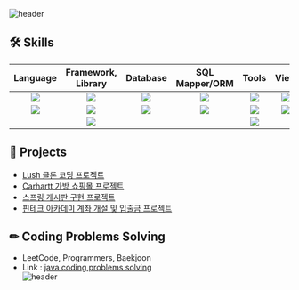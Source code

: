 ![header](https://capsule-render.vercel.app/api?type=waving&color=B897FF&height=135&section=header&text=Jihun's%20Github&fontSize=35)
## 🛠 Skills <br> 

|    Language    |         Framework, Library      |     Database      |      SQL Mapper/ORM       |       Tools      |     View     |
|   :--------:   |            :--------:           |    :--------:     |    :--------:  |    :--------:    |   :--------: |
|<img src="https://img.shields.io/badge/Java-FD5300?style=for-the-badge&logo=java&logoColor=white">|<img src="https://img.shields.io/badge/Spring-6DB33F?style=for-the-badge&logo=Spring&logoColor=white">|<img src="https://img.shields.io/badge/MySQL-4479A1?style=for-the-badge&logo=MySQL&logoColor=white">|<img src="https://img.shields.io/badge/JPA-6DB33F?style=for-the-badge&logo=JPA&logoColor=white">|<img src="https://img.shields.io/badge/IntelliJ-000000?style=for-the-badge&logo=IntelliJIDEA&logoColor=white">|<img src="https://img.shields.io/badge/JSP-FD5300?style=for-the-badge&logo=JSP&logoColor=white">|
|<img src="https://img.shields.io/badge/Python-3776AB?style=for-the-badge&logo=Python&logoColor=white">|<img src="https://img.shields.io/badge/React-61DAFB?style=for-the-badge&logo=React&logoColor=white">|<img src="https://img.shields.io/badge/Oracle-F80000?style=for-the-badge&logo=Oracle&logoColor=white">|<img src="https://img.shields.io/badge/Mybatis-F80000?style=for-the-badge&logo=Mybatis&logoColor=white">|<img src="https://img.shields.io/badge/EclipseIDE-2C2255?style=for-the-badge&logo=EclipseIDE&logoColor=white">|<img src="https://img.shields.io/badge/Thymeleaf-005F0F?style=for-the-badge&logo=Thymeleaf&logoColor=white">|
||<img src="https://img.shields.io/badge/Gradle-02303A?style=for-the-badge&logo=Gradle&logoColor=white">|||<img src="https://img.shields.io/badge/Github-181717?style=for-the-badge&logo=Github&logoColor=white">||


## 📂 Projects <br>
- [Lush 클론 코딩 프로젝트](https://github.com/Ji-hunKim/Lush-1)<br>
- [Carhartt 가방 쇼핑몰 프로젝트](https://github.com/Ji-hunKim/Carhartt)<br>
- [스프링 게시판 구현 프로젝트](https://github.com/Ji-hunKim/springBoard)<br>
- [핀테크 아카데미 계좌 개설 및 입출금 프로젝트](https://github.com/Ji-hunKim/FintechPractice)<br>

## ✏ Coding Problems Solving <br>
- LeetCode, Programmers, Baekjoon <br>
- Link : [java coding problems solving](https://github.com/Ji-hunKim/javaCodingProblemSolving)<br>
![header](https://capsule-render.vercel.app/api?type=waving&color=B897FF&height=135&section=footer)

